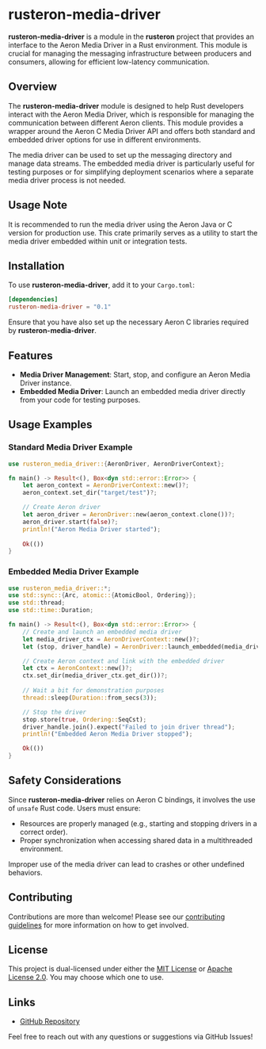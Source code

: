 # rusteron-media-driver

**rusteron-media-driver** is a module in the **rusteron** project that provides an interface to the Aeron Media Driver in a Rust environment. This module is crucial for managing the messaging infrastructure between producers and consumers, allowing for efficient low-latency communication.

## Overview

The **rusteron-media-driver** module is designed to help Rust developers interact with the Aeron Media Driver, which is responsible for managing the communication between different Aeron clients. This module provides a wrapper around the Aeron C Media Driver API and offers both standard and embedded driver options for use in different environments.

The media driver can be used to set up the messaging directory and manage data streams. The embedded media driver is particularly useful for testing purposes or for simplifying deployment scenarios where a separate media driver process is not needed.

## Usage Note

It is recommended to run the media driver using the Aeron Java or C version for production use. This crate primarily serves as a utility to start the media driver embedded within unit or integration tests.

## Installation

To use **rusteron-media-driver**, add it to your `Cargo.toml`:

```toml
[dependencies]
rusteron-media-driver = "0.1"
```

Ensure that you have also set up the necessary Aeron C libraries required by **rusteron-media-driver**.

## Features

- **Media Driver Management**: Start, stop, and configure an Aeron Media Driver instance.
- **Embedded Media Driver**: Launch an embedded media driver directly from your code for testing purposes.

## Usage Examples

### Standard Media Driver Example

```rust ,no_run
use rusteron_media_driver::{AeronDriver, AeronDriverContext};

fn main() -> Result<(), Box<dyn std::error::Error>> {
    let aeron_context = AeronDriverContext::new()?;
    aeron_context.set_dir("target/test")?;

    // Create Aeron driver
    let aeron_driver = AeronDriver::new(aeron_context.clone())?;
    aeron_driver.start(false)?;
    println!("Aeron Media Driver started");
    
    Ok(())
}
```

### Embedded Media Driver Example

```rust ,no_run
use rusteron_media_driver::*;
use std::sync::{Arc, atomic::{AtomicBool, Ordering}};
use std::thread;
use std::time::Duration;

fn main() -> Result<(), Box<dyn std::error::Error>> {
    // Create and launch an embedded media driver
    let media_driver_ctx = AeronDriverContext::new()?;
    let (stop, driver_handle) = AeronDriver::launch_embedded(media_driver_ctx.clone(), false);

    // Create Aeron context and link with the embedded driver
    let ctx = AeronContext::new()?;
    ctx.set_dir(media_driver_ctx.get_dir())?;
    
    // Wait a bit for demonstration purposes
    thread::sleep(Duration::from_secs(3));

    // Stop the driver
    stop.store(true, Ordering::SeqCst);
    driver_handle.join().expect("Failed to join driver thread");
    println!("Embedded Aeron Media Driver stopped");

    Ok(())
}
```

## Safety Considerations

Since **rusteron-media-driver** relies on Aeron C bindings, it involves the use of `unsafe` Rust code. Users must ensure:

- Resources are properly managed (e.g., starting and stopping drivers in a correct order).
- Proper synchronization when accessing shared data in a multithreaded environment.

Improper use of the media driver can lead to crashes or other undefined behaviors.

## Contributing

Contributions are more than welcome! Please see our [contributing guidelines](https://github.com/mimran1980/rusteron/blob/main/CONTRIBUTING.md) for more information on how to get involved.

## License

This project is dual-licensed under either the [MIT License](https://opensource.org/licenses/MIT) or [Apache License 2.0](https://www.apache.org/licenses/LICENSE-2.0). You may choose which one to use.

## Links

- [GitHub Repository](https://github.com/mimran1980/rusteron)

Feel free to reach out with any questions or suggestions via GitHub Issues!

